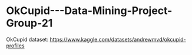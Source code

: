 # OkCupid---Data-Mining-Project-Group-21


OkCupid dataset: https://www.kaggle.com/datasets/andrewmvd/okcupid-profiles
